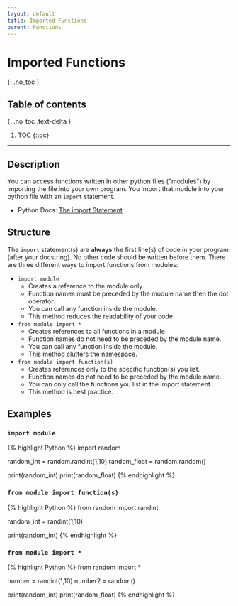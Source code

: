 ```yaml
---
layout: default
title: Imported Functions
parent: Functions
---
```

# Imported Functions
{: .no_toc }
## Table of contents
{: .no_toc .text-delta }

1. TOC
{:toc}

---

## Description
You can access functions written in other python files ("modules") by importing the file into your own program. You import that module into your python file with an `import` statement. 
- Python Docs: [The import Statement](https://docs.python.org/3/reference/simple_stmts.html#the-import-statement)

## Structure
The `import` statement(s) are **always** the first line(s) of code in your program (after your docstring). No other code should be written before them.
There are three different ways to import functions from modules:
- `import module`
  - Creates a reference to the module only. 
  - Function names must be preceded by the module name then the dot operator.
  - You can call any function inside the module. 
  - This method reduces the readability of your code.
- `from module import *`
  - Creates references to all functions in a module
  - Function names do not need to be preceded by the module name. 
  - You can call any function inside the module.
  - This method clutters the namespace.
- `from module import function(s)`
  - Creates references only to the specific function(s) you list. 
  - Function names do not need to be preceded by the module name. 
  - You can only call the functions you list in the import statement.
  - This method is best practice.

## Examples

### `import module`

{% highlight Python %} 
import random

random_int = random.randint(1,10) 
random_float = random.random()

print(random_int)
print(random_float)
{% endhighlight %}

### `from module import function(s)`

{% highlight Python %} 
from random import randint

random_int = randint(1,10) 

print(random_int)
{% endhighlight %}

### `from module import *`

{% highlight Python %} 
from random import *

number = randint(1,10)
number2 = random()

print(random_int)
print(random_float)
{% endhighlight %}

